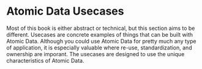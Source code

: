 # Atomic Data Usecases

Most of this book is either abstract or technical, but this section aims to be different.
Usecases are concrete examples of things that can be built with Atomic Data.
Although you could use Atomic Data for pretty much any type of application, it is especially valuable where re-use, standardization, and ownership are imporant.
The usecases are designed to use the unique characteristics of Atomic Data.
